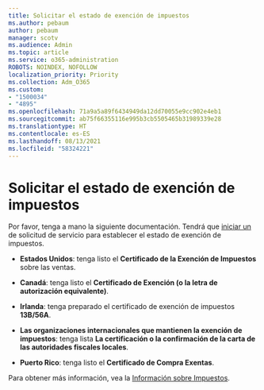 ```yaml
---
title: Solicitar el estado de exención de impuestos
ms.author: pebaum
author: pebaum
manager: scotv
ms.audience: Admin
ms.topic: article
ms.service: o365-administration
ROBOTS: NOINDEX, NOFOLLOW
localization_priority: Priority
ms.collection: Adm_O365
ms.custom:
- "1500034"
- "4895"
ms.openlocfilehash: 71a9a5a89f6434949da12dd70055e9cc902e4eb1
ms.sourcegitcommit: ab75f66355116e995b3cb5505465b31989339e28
ms.translationtype: HT
ms.contentlocale: es-ES
ms.lasthandoff: 08/13/2021
ms.locfileid: "58324221"
---
```

# <a name="apply-for-tax-exempt-status"></a>Solicitar el estado de exención de impuestos

Por favor, tenga a mano la siguiente documentación. Tendrá que [iniciar un](https://go.microsoft.com/fwlink/p/?linkid=518322) de solicitud de servicio para establecer el estado de exención de impuestos.

- **Estados Unidos**: tenga listo el **Certificado de la Exención de Impuestos** sobre las ventas.

- **Canadá**: tenga listo el **Certificado de Exención (o la letra de autorización equivalente)**.

- **Irlanda**: tenga preparado el certificado de exención de impuestos **13B/56A**.

- **Las organizaciones internacionales que mantienen la exención de impuestos**: tenga lista **La certificación o la confirmación de la carta de las autoridades fiscales locales**.

- **Puerto Rico**: tenga listo el **Certificado de Compra Exentas**.

Para obtener más información, vea la [Información sobre Impuestos](https://docs.microsoft.com/microsoft-365/commerce/billing-and-payments/tax-information).
